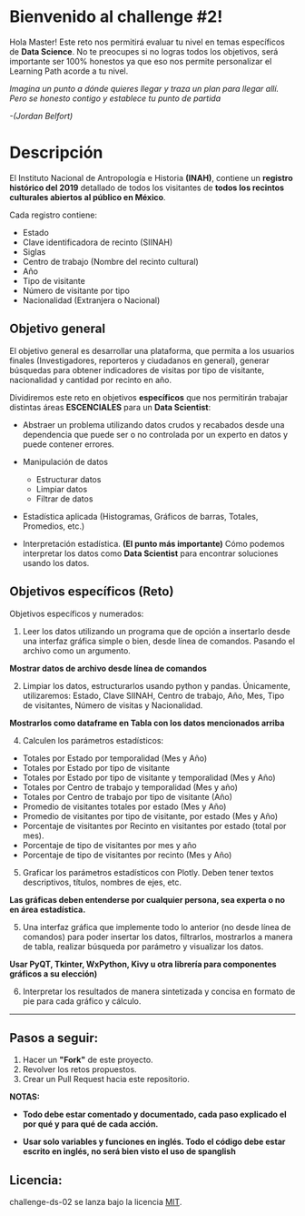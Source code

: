 # Bienvenido al challenge #2!

Hola Master! Este reto nos permitirá evaluar tu nivel en temas específicos de **Data Science**. No te preocupes si no logras todos los objetivos, será importante ser 100% honestos ya que eso nos permite personalizar el Learning Path acorde a tu nivel.

_Imagina un punto a dónde quieres llegar y traza un plan para llegar allí.
Pero se honesto contigo y establece tu punto de partida_

_-(Jordan Belfort)_

# Descripción

El Instituto Nacional de Antropología e Historia **(INAH)**, contiene un **registro histórico del 2019** detallado de todos los visitantes de **todos los recintos culturales abiertos al público en México**.

Cada registro contiene:

- Estado
- Clave identificadora de recinto (SIINAH)
- Siglas
- Centro de trabajo (Nombre del recinto cultural)
- Año
- Tipo de visitante
- Número de visitante por tipo
- Nacionalidad (Extranjera o Nacional)

## Objetivo general

El objetivo general es desarrollar una plataforma, que permita a los usuarios finales (Investigadores, reporteros y ciudadanos en general), generar búsquedas para obtener indicadores de visitas por tipo de visitante, nacionalidad y cantidad por recinto en año.

Dividiremos este reto en objetivos **específicos** que nos permitirán trabajar distintas áreas **ESCENCIALES** para un **Data Scientist**:

- Abstraer un problema utilizando datos crudos y recabados desde una dependencia que puede ser o no controlada por un experto en datos y puede contener errores.
- Manipulación de datos

  - Estructurar datos
  - Limpiar datos
  - Filtrar de datos

- Estadística aplicada (Histogramas, Gráficos de barras, Totales, Promedios, etc.)
- Interpretación estadística. **(El punto más importante)** Cómo podemos interpretar los datos como **Data Scientist** para encontrar soluciones usando los datos.

## Objetivos específicos (Reto)

Objetivos específicos y numerados:

1. Leer los datos utilizando un programa que de opción a insertarlo desde una interfaz gráfica simple o bien, desde línea de comandos. Pasando el archivo como un argumento.

**Mostrar datos de archivo desde línea de comandos**

2. Limpiar los datos, estructurarlos usando python y pandas. Únicamente, utilizaremos: Estado, Clave SIINAH, Centro de trabajo, Año, Mes, Tipo de visitantes, Número de visitas y Nacionalidad.

**Mostrarlos como dataframe en Tabla con los datos mencionados arriba**

4. Calculen los parámetros estadísticos:

- Totales por Estado por temporalidad (Mes y Año)
- Totales por Estado por tipo de visitante
- Totales por Estado por tipo de visitante y temporalidad (Mes y Año)
- Totales por Centro de trabajo y temporalidad (Mes y año)
- Totales por Centro de trabajo por tipo de visitante (Año)
- Promedio de visitantes totales por estado (Mes y Año)
- Promedio de visitantes por tipo de visitante, por estado (Mes y Año)
- Porcentaje de visitantes por Recinto en visitantes por estado (total por mes).
- Porcentaje de tipo de visitantes por mes y año
- Porcentaje de tipo de visitantes por recinto (Mes y Año)

5. Graficar los parámetros estadísticos con Plotly. Deben tener textos descriptivos, títulos, nombres de ejes, etc.

**Las gráficas deben entenderse por cualquier persona, sea experta o no en área estadística.**

5. Una interfaz gráfica que implemente todo lo anterior (no desde línea de comandos) para poder insertar los datos, filtrarlos, mostrarlos a manera de tabla, realizar búsqueda por parámetro y visualizar los datos.

**Usar PyQT, Tkinter, WxPython, Kivy u otra librería para componentes gráficos a su elección)**

6. Interpretar los resultados de manera sintetizada y concisa en formato de pie para cada gráfico y cálculo.

---

## Pasos a seguir:

1.  Hacer un **"Fork"** de este proyecto.
2.  Revolver los retos propuestos.
3.  Crear un Pull Request hacia este repositorio.

**NOTAS:**

- **Todo debe estar comentado y documentado, cada paso explicado el por qué y para qué de cada acción.**

- **Usar solo variables y funciones en inglés. Todo el código debe estar escrito en inglés, no será bien visto el uso de spanglish**

## Licencia:

challenge-ds-02 se lanza bajo la licencia [MIT](https://opensource.org/licenses/MIT).
